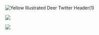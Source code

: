 
![Yellow Illustrated Deer Twitter Header(1)](https://user-images.githubusercontent.com/35456245/117655068-e0d1f900-b196-11eb-9e3e-ba815c85f675.png)


<img
  src="https://cr-skills-chart-widget.azurewebsites.net/api/api?username=devneillza&skills=JavaScript,Ruby&width=820&style=--header-bg-color:%23000;"
/>

<img
  src="https://cr-ss-service.azurewebsites.net/api/ScreenShot?widget=summary&username=devneillza&badges=0&show-avatar=false&style=--header-bg-color:%23000;--border-radius:10px;--width:%100"
/>

<!--
**devneillza/devneillza** is a ✨ _special_ ✨ repository because its `README.md` (this file) appears on your GitHub profile.

Here are some ideas to get you started:

- 🔭 I’m currently working on ...
- 🌱 I’m currently learning ...
- 👯 I’m looking to collaborate on ...
- 🤔 I’m looking for help with ...
- 💬 Ask me about ...
- 📫 How to reach me: ...
- 😄 Pronouns: ...
- ⚡ Fun fact: ...
-->
